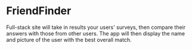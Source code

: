 # FriendFinder
Full-stack site will take in results your users' surveys, then compare their answers with those from other users. The app will then display the name and picture of the user with the best overall match.
